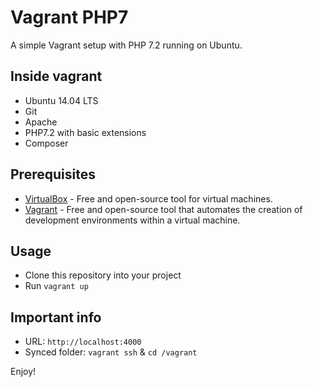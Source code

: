 Vagrant PHP7
============
A simple Vagrant setup with PHP 7.2 running on Ubuntu.

Inside vagrant
--------------
- Ubuntu 14.04 LTS
- Git
- Apache
- PHP7.2 with basic extensions
- Composer

Prerequisites
-------------
- [VirtualBox](https://www.virtualbox.org/) - Free  and open-source tool for virtual machines.
- [Vagrant](https://www.vagrantup.com/) - Free and open-source tool that automates the creation of development environments within a virtual machine.

Usage
-----
- Clone this repository into your project
- Run `vagrant up`

Important info
--------------
- URL: `http://localhost:4000`
- Synced folder: `vagrant ssh` & `cd /vagrant`

Enjoy!